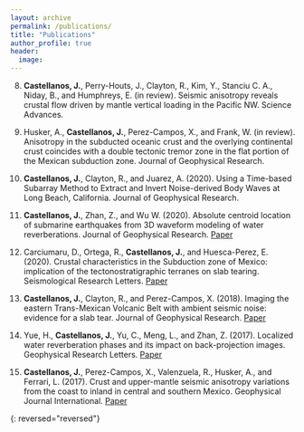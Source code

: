 ```yaml
---
layout: archive
permalink: /publications/
title: "Publications"
author_profile: true
header:
  image:
---
```


8. **Castellanos, J.**, Perry-Houts, J., Clayton, R., Kim, Y., Stanciu C. A., Niday, B., and Humphreys, E. (in review). Seismic anisotropy reveals crustal flow driven by mantle vertical loading in the Pacific NW. Science Advances.

7. Husker, A., **Castellanos, J.**, Perez-Campos, X., and Frank, W. (in review). Anisotropy in the subducted oceanic crust and the overlying continental crust coincides with a double tectonic tremor zone in the flat portion of the Mexican subduction zone. Journal of Geophysical Research.

6. **Castellanos, J.**, Clayton, R., and Juarez, A. (2020). Using a Time-based Subarray Method to Extract and Invert Noise-derived Body Waves at Long Beach, California. Journal of Geophysical Research.

5. **Castellanos, J.**, Zhan, Z., and Wu W. (2020). Absolute centroid location of submarine earthquakes from 3D waveform modeling of water reverberations. Journal of Geophysical Research. <a href="https://doi.org/10.1029/2019JB018941
" target="_blank"><i class="fa fa-file-pdf"></i> Paper</a>

4. Carciumaru, D., Ortega, R., **Castellanos, J.**, and Huesca-Perez, E. (2020). Crustal characteristics in the Subduction zone of Mexico: implication of the tectonostratigraphic terranes on slab tearing. Seismological Research Letters. <a href="https://doi.org/10.1785/0220190117" target="_blank"><i class="fa fa-file-pdf"></i> Paper</a>

3. **Castellanos, J.**, Clayton, R., and Perez-Campos, X. (2018). Imaging the eastern Trans-Mexican Volcanic Belt with ambient seismic noise: evidence for a slab tear. Journal of Geophysical Research. <a href="https://doi.org/10.1029/2018JB015783" target="_blank"><i class="fa fa-file-pdf"></i> Paper</a>

2. Yue, H., **Castellanos, J.**, Yu, C., Meng, L., and Zhan, Z. (2017). Localized water reverberation phases and its impact on back-projection images. Geophysical Research Letters. <a href="https://doi.org/10.1002/2017GL073254" target="_blank"><i class="fa fa-file-pdf"></i> Paper</a>

1. **Castellanos, J.**, Perez-Campos, X., Valenzuela, R., Husker, A., and Ferrari, L. (2017). Crust and upper-mantle seismic anisotropy variations from the coast to inland in central and southern Mexico. Geophysical Journal International. <a href="https://doi.org/10.1093/gji/ggx174" target="_blank"><i class="fa fa-file-pdf"></i> Paper</a>

{: reversed="reversed"}
